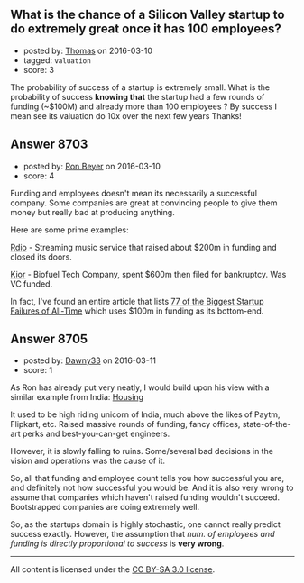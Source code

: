 ## What is the chance of a Silicon Valley startup to do extremely great once it has 100 employees?

- posted by: [Thomas](https://stackexchange.com/users/2545829/thomas) on 2016-03-10
- tagged: `valuation`
- score: 3

The probability of success of a startup is extremely small. What is the probability of success **knowing that** the startup had a few rounds of funding (~$100M) and already more than 100 employees ?
By success I mean see its valuation do 10x over the next few years
Thanks!


## Answer 8703

- posted by: [Ron Beyer](https://stackexchange.com/users/6154727/ron-beyer) on 2016-03-10
- score: 4

Funding and employees doesn't mean its necessarily a successful company. Some companies are great at convincing people to give them money but really bad at producing anything. 

Here are some prime examples:

[Rdio](http://www.theverge.com/2015/11/17/9750890/rdio-shutdown-pandora) - Streaming music service that raised about $200m in funding and closed its doors.

[Kior](http://fortune.com/kior-vinod-khosla-clean-tech/) - Biofuel Tech Company, spent $600m then filed for bankruptcy. Was VC funded.

In fact, I've found an entire article that lists [77 of the Biggest Startup Failures of All-Time](https://www.cbinsights.com/blog/biggest-startup-failures/) which uses $100m in funding as its bottom-end.



## Answer 8705

- posted by: [Dawny33](https://stackexchange.com/users/6444670/dawny33) on 2016-03-11
- score: 1

<p>As Ron has already put very neatly, I would build upon his view with a similar example from India: <a href="https://housing.com/" rel="nofollow">Housing</a></p>

<p>It used to be high riding unicorn of India, much above the likes of Paytm, Flipkart, etc. Raised massive rounds of funding, fancy offices, state-of-the-art perks and best-you-can-get engineers.</p>

<p>However, it is slowly falling to ruins. Some/several bad decisions in the vision and operations was the cause of it.</p>

<p>So, all that funding and employee count tells you how successful you are, and definitely not how successful you would be. And it is also very wrong to assume that companies which haven't raised funding wouldn't succeed. Bootstrapped companies are doing extremely well.</p>

<p>So, as the startups domain is highly stochastic, one cannot really predict success exactly. However, the assumption that <em>num. of employees and funding is directly proportional to success</em> is <strong>very wrong</strong>.</p>




---

All content is licensed under the [CC BY-SA 3.0 license](https://creativecommons.org/licenses/by-sa/3.0/).
